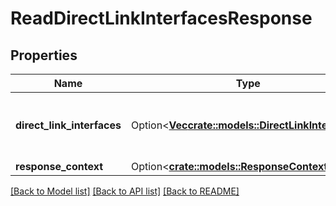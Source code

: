 # ReadDirectLinkInterfacesResponse

## Properties

Name | Type | Description | Notes
------------ | ------------- | ------------- | -------------
**direct_link_interfaces** | Option<[**Vec<crate::models::DirectLinkInterfaces>**](DirectLinkInterfaces.md)> | Information about one or more DirectLink interfaces. | [optional]
**response_context** | Option<[**crate::models::ResponseContext**](ResponseContext.md)> |  | [optional]

[[Back to Model list]](../README.md#documentation-for-models) [[Back to API list]](../README.md#documentation-for-api-endpoints) [[Back to README]](../README.md)


